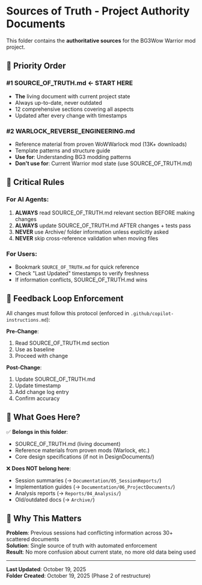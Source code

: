 # Sources of Truth - Project Authority Documents

This folder contains the **authoritative sources** for the BG3Wow Warrior mod project.

## 📌 Priority Order

### **#1 SOURCE_OF_TRUTH.md** ← START HERE
- **The** living document with current project state
- Always up-to-date, never outdated
- 12 comprehensive sections covering all aspects
- Updated after every change with timestamps

### **#2 WARLOCK_REVERSE_ENGINEERING.md**
- Reference material from proven WoWWarlock mod (13K+ downloads)
- Template patterns and structure guide
- **Use for**: Understanding BG3 modding patterns
- **Don't use for**: Current Warrior mod state (use SOURCE_OF_TRUTH.md)

## 🚨 Critical Rules

### For AI Agents:
1. **ALWAYS** read SOURCE_OF_TRUTH.md relevant section BEFORE making changes
2. **ALWAYS** update SOURCE_OF_TRUTH.md AFTER changes + tests pass
3. **NEVER** use Archive/ folder information unless explicitly asked
4. **NEVER** skip cross-reference validation when moving files

### For Users:
- Bookmark `SOURCE_OF_TRUTH.md` for quick reference
- Check "Last Updated" timestamps to verify freshness
- If information conflicts, SOURCE_OF_TRUTH.md wins

## 🔄 Feedback Loop Enforcement

All changes must follow this protocol (enforced in `.github/copilot-instructions.md`):

**Pre-Change**:
1. Read SOURCE_OF_TRUTH.md section
2. Use as baseline
3. Proceed with change

**Post-Change**:
1. Update SOURCE_OF_TRUTH.md
2. Update timestamp
3. Add change log entry
4. Confirm accuracy

## 📁 What Goes Here?

✅ **Belongs in this folder**:
- SOURCE_OF_TRUTH.md (living document)
- Reference materials from proven mods (Warlock, etc.)
- Core design specifications (if not in DesignDocuments/)

❌ **Does NOT belong here**:
- Session summaries (→ `Documentation/05_SessionReports/`)
- Implementation guides (→ `Documentation/06_ProjectDocuments/`)
- Analysis reports (→ `Reports/04_Analysis/`)
- Old/outdated docs (→ `Archive/`)

## 🎯 Why This Matters

**Problem**: Previous sessions had conflicting information across 30+ scattered documents  
**Solution**: Single source of truth with automated enforcement  
**Result**: No more confusion about current state, no more old data being used

---

**Last Updated**: October 19, 2025  
**Folder Created**: October 19, 2025 (Phase 2 of restructure)
